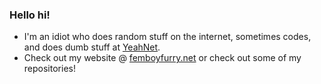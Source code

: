 ### Hello hi!
* I'm an idiot who does random stuff on the internet, sometimes codes, and does dumb stuff at [YeahNet](https://yeahnet.dev).<br>
* Check out my website @ [femboyfurry.net](https://femboyfurry.net) or check out some of my repositories!
